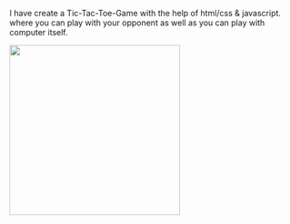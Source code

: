 I have create a Tic-Tac-Toe-Game with the help of html/css & javascript. where you can play with your opponent as well as you can play with computer itself.

<img align="center" src="https://www.sugarbeecrafts.com/wp-content/uploads/2017/01/tic-tac-toe-black-and-white-grayscale-board-774x1024.jpg" width="300"/>